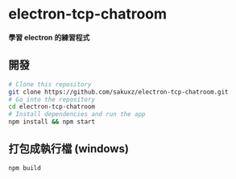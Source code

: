 # electron-tcp-chatroom

**學習 electron 的練習程式**

## 開發

```bash
# Clone this repository
git clone https://github.com/sakuxz/electron-tcp-chatroom.git
# Go into the repository
cd electron-tcp-chatroom
# Install dependencies and run the app
npm install && npm start
```

## 打包成執行檔 (windows)

```bash
npm build
```
